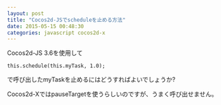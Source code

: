 ```yaml
---
layout: post
title: "Cocos2d-JSでscheduleを止める方法"
date: 2015-05-15 00:48:30
categories: javascript cocos2d-x
---
```

<p>Cocos2d-JS 3.6を使用して</p>

<pre><code>this.schedule(this.myTask, 1.0);
</code></pre>

<p>で呼び出したmyTaskを止めるにはどうすればよいでしょうか?</p>

<p>Cocos2d-XではpauseTargetを使うらしいのですが、うまく呼び出せません。</p>
